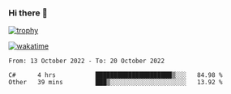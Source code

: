 ### Hi there 👋

[![trophy](https://github-profile-trophy.vercel.app/?username=cxnky&theme=dracula)](https://github.com/ryo-ma/github-profile-trophy)

[![wakatime](https://wakatime.com/badge/user/1c39c599-5497-41b9-a5be-2c4676e7fd23.svg)](https://wakatime.com/@1c39c599-5497-41b9-a5be-2c4676e7fd23)
<!--START_SECTION:waka-->

```text
From: 13 October 2022 - To: 20 October 2022

C#      4 hrs           █████████████████████▒░░░   84.98 %
Other   39 mins         ███▒░░░░░░░░░░░░░░░░░░░░░   13.92 %
```

<!--END_SECTION:waka-->
